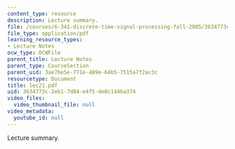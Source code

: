 ```yaml
---
content_type: resource
description: Lecture summary.
file: /courses/6-341-discrete-time-signal-processing-fall-2005/3634773c2eb17d84e4f5de0c1446a374_lec21.pdf
file_type: application/pdf
learning_resource_types:
- Lecture Notes
ocw_type: OCWFile
parent_title: Lecture Notes
parent_type: CourseSection
parent_uid: 3ae7be5e-771e-489e-64b5-7515a7f2ac3c
resourcetype: Document
title: lec21.pdf
uid: 3634773c-2eb1-7d84-e4f5-de0c1446a374
video_files:
  video_thumbnail_file: null
video_metadata:
  youtube_id: null
---
```

Lecture summary.


